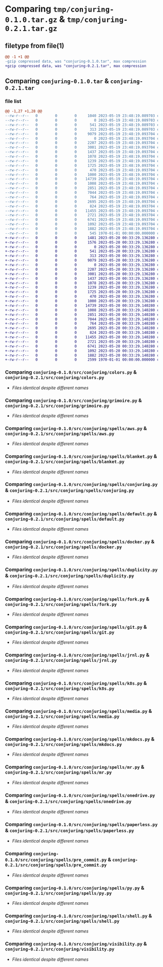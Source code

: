 # Comparing `tmp/conjuring-0.1.0.tar.gz` & `tmp/conjuring-0.2.1.tar.gz`

## filetype from file(1)

```diff
@@ -1 +1 @@
-gzip compressed data, was "conjuring-0.1.0.tar", max compression
+gzip compressed data, was "conjuring-0.2.1.tar", max compression
```

## Comparing `conjuring-0.1.0.tar` & `conjuring-0.2.1.tar`

### file list

```diff
@@ -1,27 +1,28 @@
--rw-r--r--   0        0        0     1040 2023-05-19 23:48:19.089703 conjuring-0.1.0/pyproject.toml
--rw-r--r--   0        0        0        0 2023-05-19 23:48:19.089703 conjuring-0.1.0/src/conjuring/__init__.py
--rw-r--r--   0        0        0      541 2023-05-19 23:48:19.089703 conjuring-0.1.0/src/conjuring/colors.py
--rw-r--r--   0        0        0      313 2023-05-19 23:48:19.089703 conjuring-0.1.0/src/conjuring/constants.py
--rw-r--r--   0        0        0     9079 2023-05-19 23:48:19.093704 conjuring-0.1.0/src/conjuring/grimoire.py
--rw-r--r--   0        0        0        0 2023-05-19 23:48:19.093704 conjuring-0.1.0/src/conjuring/spells/__init__.py
--rw-r--r--   0        0        0     2207 2023-05-19 23:48:19.093704 conjuring-0.1.0/src/conjuring/spells/aws.py
--rw-r--r--   0        0        0     3001 2023-05-19 23:48:19.093704 conjuring-0.1.0/src/conjuring/spells/blanket.py
--rw-r--r--   0        0        0     1437 2023-05-19 23:48:19.093704 conjuring-0.1.0/src/conjuring/spells/conjuring.py
--rw-r--r--   0        0        0     1078 2023-05-19 23:48:19.093704 conjuring-0.1.0/src/conjuring/spells/default.py
--rw-r--r--   0        0        0     1239 2023-05-19 23:48:19.093704 conjuring-0.1.0/src/conjuring/spells/docker.py
--rw-r--r--   0        0        0     1725 2023-05-19 23:48:19.093704 conjuring-0.1.0/src/conjuring/spells/duplicity.py
--rw-r--r--   0        0        0      470 2023-05-19 23:48:19.093704 conjuring-0.1.0/src/conjuring/spells/empty.py
--rw-r--r--   0        0        0     1000 2023-05-19 23:48:19.093704 conjuring-0.1.0/src/conjuring/spells/fork.py
--rw-r--r--   0        0        0    14739 2023-05-19 23:48:19.093704 conjuring-0.1.0/src/conjuring/spells/git.py
--rw-r--r--   0        0        0     1008 2023-05-19 23:48:19.093704 conjuring-0.1.0/src/conjuring/spells/jrnl.py
--rw-r--r--   0        0        0     2851 2023-05-19 23:48:19.093704 conjuring-0.1.0/src/conjuring/spells/k8s.py
--rw-r--r--   0        0        0     7044 2023-05-19 23:48:19.093704 conjuring-0.1.0/src/conjuring/spells/media.py
--rw-r--r--   0        0        0      764 2023-05-19 23:48:19.093704 conjuring-0.1.0/src/conjuring/spells/mkdocs.py
--rw-r--r--   0        0        0     2695 2023-05-19 23:48:19.093704 conjuring-0.1.0/src/conjuring/spells/mr.py
--rw-r--r--   0        0        0      824 2023-05-19 23:48:19.093704 conjuring-0.1.0/src/conjuring/spells/onedrive.py
--rw-r--r--   0        0        0    11455 2023-05-19 23:48:19.093704 conjuring-0.1.0/src/conjuring/spells/paperless.py
--rw-r--r--   0        0        0     2721 2023-05-19 23:48:19.093704 conjuring-0.1.0/src/conjuring/spells/pre_commit.py
--rw-r--r--   0        0        0     6741 2023-05-19 23:48:19.093704 conjuring-0.1.0/src/conjuring/spells/py.py
--rw-r--r--   0        0        0     1092 2023-05-19 23:48:19.093704 conjuring-0.1.0/src/conjuring/spells/shell.py
--rw-r--r--   0        0        0     1882 2023-05-19 23:48:19.093704 conjuring-0.1.0/src/conjuring/visibility.py
--rw-r--r--   0        0        0      545 1970-01-01 00:00:00.000000 conjuring-0.1.0/PKG-INFO
+-rw-r--r--   0        0        0     1481 2023-05-20 00:33:29.136280 conjuring-0.2.1/docs/README.md
+-rw-r--r--   0        0        0     1576 2023-05-20 00:33:29.136280 conjuring-0.2.1/pyproject.toml
+-rw-r--r--   0        0        0        0 2023-05-20 00:33:29.136280 conjuring-0.2.1/src/conjuring/__init__.py
+-rw-r--r--   0        0        0      541 2023-05-20 00:33:29.136280 conjuring-0.2.1/src/conjuring/colors.py
+-rw-r--r--   0        0        0      313 2023-05-20 00:33:29.136280 conjuring-0.2.1/src/conjuring/constants.py
+-rw-r--r--   0        0        0     9079 2023-05-20 00:33:29.136280 conjuring-0.2.1/src/conjuring/grimoire.py
+-rw-r--r--   0        0        0        0 2023-05-20 00:33:29.136280 conjuring-0.2.1/src/conjuring/spells/__init__.py
+-rw-r--r--   0        0        0     2207 2023-05-20 00:33:29.136280 conjuring-0.2.1/src/conjuring/spells/aws.py
+-rw-r--r--   0        0        0     3001 2023-05-20 00:33:29.136280 conjuring-0.2.1/src/conjuring/spells/blanket.py
+-rw-r--r--   0        0        0     1437 2023-05-20 00:33:29.136280 conjuring-0.2.1/src/conjuring/spells/conjuring.py
+-rw-r--r--   0        0        0     1078 2023-05-20 00:33:29.136280 conjuring-0.2.1/src/conjuring/spells/default.py
+-rw-r--r--   0        0        0     1239 2023-05-20 00:33:29.136280 conjuring-0.2.1/src/conjuring/spells/docker.py
+-rw-r--r--   0        0        0     1725 2023-05-20 00:33:29.136280 conjuring-0.2.1/src/conjuring/spells/duplicity.py
+-rw-r--r--   0        0        0      470 2023-05-20 00:33:29.136280 conjuring-0.2.1/src/conjuring/spells/empty.py
+-rw-r--r--   0        0        0     1000 2023-05-20 00:33:29.136280 conjuring-0.2.1/src/conjuring/spells/fork.py
+-rw-r--r--   0        0        0    14739 2023-05-20 00:33:29.140280 conjuring-0.2.1/src/conjuring/spells/git.py
+-rw-r--r--   0        0        0     1008 2023-05-20 00:33:29.140280 conjuring-0.2.1/src/conjuring/spells/jrnl.py
+-rw-r--r--   0        0        0     2851 2023-05-20 00:33:29.140280 conjuring-0.2.1/src/conjuring/spells/k8s.py
+-rw-r--r--   0        0        0     7044 2023-05-20 00:33:29.140280 conjuring-0.2.1/src/conjuring/spells/media.py
+-rw-r--r--   0        0        0      764 2023-05-20 00:33:29.140280 conjuring-0.2.1/src/conjuring/spells/mkdocs.py
+-rw-r--r--   0        0        0     2695 2023-05-20 00:33:29.140280 conjuring-0.2.1/src/conjuring/spells/mr.py
+-rw-r--r--   0        0        0      824 2023-05-20 00:33:29.140280 conjuring-0.2.1/src/conjuring/spells/onedrive.py
+-rw-r--r--   0        0        0    11455 2023-05-20 00:33:29.140280 conjuring-0.2.1/src/conjuring/spells/paperless.py
+-rw-r--r--   0        0        0     2721 2023-05-20 00:33:29.140280 conjuring-0.2.1/src/conjuring/spells/pre_commit.py
+-rw-r--r--   0        0        0     6741 2023-05-20 00:33:29.140280 conjuring-0.2.1/src/conjuring/spells/py.py
+-rw-r--r--   0        0        0     1092 2023-05-20 00:33:29.140280 conjuring-0.2.1/src/conjuring/spells/shell.py
+-rw-r--r--   0        0        0     1882 2023-05-20 00:33:29.140280 conjuring-0.2.1/src/conjuring/visibility.py
+-rw-r--r--   0        0        0     2599 1970-01-01 00:00:00.000000 conjuring-0.2.1/PKG-INFO
```

### Comparing `conjuring-0.1.0/src/conjuring/colors.py` & `conjuring-0.2.1/src/conjuring/colors.py`

 * *Files identical despite different names*

### Comparing `conjuring-0.1.0/src/conjuring/grimoire.py` & `conjuring-0.2.1/src/conjuring/grimoire.py`

 * *Files identical despite different names*

### Comparing `conjuring-0.1.0/src/conjuring/spells/aws.py` & `conjuring-0.2.1/src/conjuring/spells/aws.py`

 * *Files identical despite different names*

### Comparing `conjuring-0.1.0/src/conjuring/spells/blanket.py` & `conjuring-0.2.1/src/conjuring/spells/blanket.py`

 * *Files identical despite different names*

### Comparing `conjuring-0.1.0/src/conjuring/spells/conjuring.py` & `conjuring-0.2.1/src/conjuring/spells/conjuring.py`

 * *Files identical despite different names*

### Comparing `conjuring-0.1.0/src/conjuring/spells/default.py` & `conjuring-0.2.1/src/conjuring/spells/default.py`

 * *Files identical despite different names*

### Comparing `conjuring-0.1.0/src/conjuring/spells/docker.py` & `conjuring-0.2.1/src/conjuring/spells/docker.py`

 * *Files identical despite different names*

### Comparing `conjuring-0.1.0/src/conjuring/spells/duplicity.py` & `conjuring-0.2.1/src/conjuring/spells/duplicity.py`

 * *Files identical despite different names*

### Comparing `conjuring-0.1.0/src/conjuring/spells/fork.py` & `conjuring-0.2.1/src/conjuring/spells/fork.py`

 * *Files identical despite different names*

### Comparing `conjuring-0.1.0/src/conjuring/spells/git.py` & `conjuring-0.2.1/src/conjuring/spells/git.py`

 * *Files identical despite different names*

### Comparing `conjuring-0.1.0/src/conjuring/spells/jrnl.py` & `conjuring-0.2.1/src/conjuring/spells/jrnl.py`

 * *Files identical despite different names*

### Comparing `conjuring-0.1.0/src/conjuring/spells/k8s.py` & `conjuring-0.2.1/src/conjuring/spells/k8s.py`

 * *Files identical despite different names*

### Comparing `conjuring-0.1.0/src/conjuring/spells/media.py` & `conjuring-0.2.1/src/conjuring/spells/media.py`

 * *Files identical despite different names*

### Comparing `conjuring-0.1.0/src/conjuring/spells/mkdocs.py` & `conjuring-0.2.1/src/conjuring/spells/mkdocs.py`

 * *Files identical despite different names*

### Comparing `conjuring-0.1.0/src/conjuring/spells/mr.py` & `conjuring-0.2.1/src/conjuring/spells/mr.py`

 * *Files identical despite different names*

### Comparing `conjuring-0.1.0/src/conjuring/spells/onedrive.py` & `conjuring-0.2.1/src/conjuring/spells/onedrive.py`

 * *Files identical despite different names*

### Comparing `conjuring-0.1.0/src/conjuring/spells/paperless.py` & `conjuring-0.2.1/src/conjuring/spells/paperless.py`

 * *Files identical despite different names*

### Comparing `conjuring-0.1.0/src/conjuring/spells/pre_commit.py` & `conjuring-0.2.1/src/conjuring/spells/pre_commit.py`

 * *Files identical despite different names*

### Comparing `conjuring-0.1.0/src/conjuring/spells/py.py` & `conjuring-0.2.1/src/conjuring/spells/py.py`

 * *Files identical despite different names*

### Comparing `conjuring-0.1.0/src/conjuring/spells/shell.py` & `conjuring-0.2.1/src/conjuring/spells/shell.py`

 * *Files identical despite different names*

### Comparing `conjuring-0.1.0/src/conjuring/visibility.py` & `conjuring-0.2.1/src/conjuring/visibility.py`

 * *Files identical despite different names*

